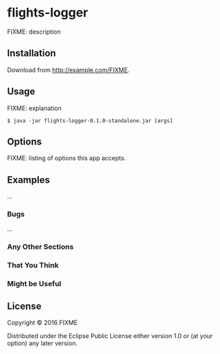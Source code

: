# flights-logger

FIXME: description

## Installation

Download from http://example.com/FIXME.

## Usage

FIXME: explanation

    $ java -jar flights-logger-0.1.0-standalone.jar [args]

## Options

FIXME: listing of options this app accepts.

## Examples

...

### Bugs

...

### Any Other Sections
### That You Think
### Might be Useful

## License

Copyright © 2016 FIXME

Distributed under the Eclipse Public License either version 1.0 or (at
your option) any later version.
